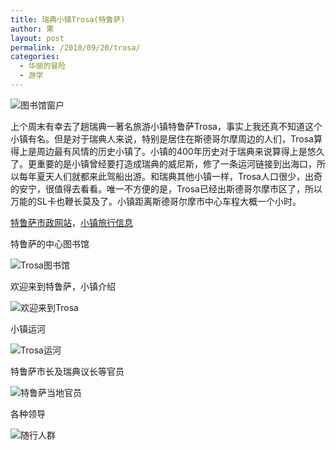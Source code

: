 ```yaml
---
title: 瑞典小镇Trosa(特鲁萨)
author: 果
layout: post
permalink: /2010/09/20/trosa/
categories:
  - 华丽的冒险
  - 游学
---
```

![图书馆窗户](http://pic.yupoo.com/lishugo/AuhuCcjl/small.jpg)

上个周末有幸去了趟瑞典一著名旅游小镇特鲁萨Trosa，事实上我还真不知道这个小镇有名。但是对于瑞典人来说，特别是居住在斯德哥尔摩周边的人们，Trosa算得上是周边最有风情的历史小镇了。小镇的400年历史对于瑞典来说算得上是悠久了。更重要的是小镇曾经要打造成瑞典的威尼斯，修了一条运河链接到出海口，所以每年夏天人们就都来此驾船出游。和瑞典其他小镇一样，Trosa人口很少，出奇的安宁，很值得去看看。唯一不方便的是，Trosa已经出斯德哥尔摩市区了，所以万能的SL卡也鞭长莫及了。小镇距离斯德哥尔摩市中心车程大概一个小时。 

[特鲁萨市政网站][1]，[小镇旅行信息][2]

特鲁萨的中心图书馆 

![Trosa图书馆](http://pic.yupoo.com/lishugo/Auhuvor8/medium.jpg)

欢迎来到特鲁萨，小镇介绍 

![欢迎来到Trosa](http://pic.yupoo.com/lishugo/AuhuzYFC/medium.jpg)

小镇运河

![Trosa运河](http://pic.yupoo.com/lishugo/AuhuynLH/medium.jpg)

特鲁萨市长及瑞典议长等官员

![特鲁萨当地官员](http://pic.yupoo.com/lishugo/AuhuDSeW/medium.jpg)

各种领导

![随行人群](http://pic.yupoo.com/lishugo/AuhuFeZY/medium.jpg)

 [1]: http://www.trosa.se/sv/Vanstermeny/English/
 [2]: http://www.trosa.com/index.php
